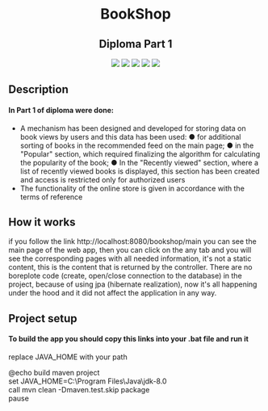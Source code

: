 <h1 align="center">BookShop</h1>
<h2 align="center">Diploma Part 1</h2>
<p align="center">
  
<img src="https://img.shields.io/badge/Java-8-red.svg">

<img src="https://img.shields.io/badge/spring__webmvc-5.2.8-brightgreen.svg" >

<img src="https://img.shields.io/badge/Thymeleaf-3.x-blue.svg">

<img src="https://img.shields.io/badge/H2-1.4.x-9cf.svg">

<img src="https://img.shields.io/badge/spring--jdbc-5.2.8-lightgrey.svg">

</p>

## Description
<div>
<h4>In Part 1 of diploma were done:</h4>
<ul> 
<li>A mechanism has been designed and developed for storing data on book views by users and this data has been used:
● for additional sorting of books in the recommended feed on the main page;
● in the "Popular" section, which required finalizing the algorithm for calculating the popularity of the book;
● In the "Recently viewed" section, where a list of recently viewed books is displayed, this section has been created and access is restricted only for authorized users</li>
<li>
The functionality of the online store is given in accordance with the terms
of reference
</li>
</ul>
</div>

## How it works
if you follow the link
http://localhost:8080/bookshop/main
you can see the main page of the web app, then you can click on the any tab
and you will see the corresponding pages with all needed information, it's not a static content, 
this is the content that is returned by the controller.
There are no boreplote code (create, open/close connection to the database) in the project, because of using jpa (hibernate realization),
now it's all happening under the hood and it did not affect the application in any way.
## Project setup
<h4>To build the app you should copy this links into your .bat file and run it</h4>
<p>replace JAVA_HOME with your path</p>
@echo build maven project <br>
set JAVA_HOME=C:\Program Files\Java\jdk-8.0 <br>
call mvn clean -Dmaven.test.skip package <br>
pause
